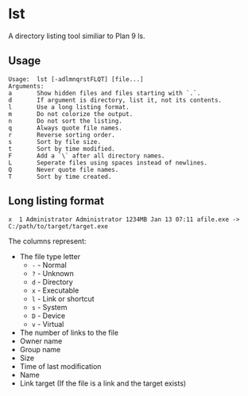 # lst

A directory listing tool similiar to Plan 9 ls.

## Usage

```
Usage:  lst [-adlmnqrstFLQT] [file...]
Arguments:
a       Show hidden files and files starting with `.`.
d       If argument is directory, list it, not its contents.
l       Use a long listing format.
m       Do not colorize the output.
n       Do not sort the listing.
q       Always quote file names.
r       Reverse sorting order.
s       Sort by file size.
t       Sort by time modified.
F       Add a `\` after all directory names.
L       Seperate files using spaces instead of newlines.
Q       Never quote file names.
T       Sort by time created.
```

## Long listing format

```
x  1 Administrator Administrator 1234MB Jan 13 07:11 afile.exe -> C:/path/to/target/target.exe
```

The columns represent:

- The file type letter
  - `-` - Normal
  - `?` - Unknown
  - `d` - Directory
  - `x` - Executable
  - `l` - Link or shortcut
  - `s` - System
  - `D` - Device
  - `v` - Virtual
- The number of links to the file
- Owner name
- Group name
- Size
- Time of last modification
- Name
- Link target (If the file is a link and the target exists)
